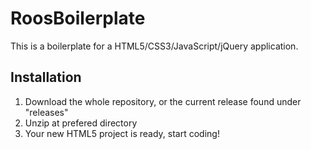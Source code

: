 RoosBoilerplate
===============

This is a boilerplate for a HTML5/CSS3/JavaScript/jQuery application.

## Installation

1. Download the whole repository, or the current release found under "releases"
2. Unzip at prefered directory
3. Your new HTML5 project is ready, start coding!